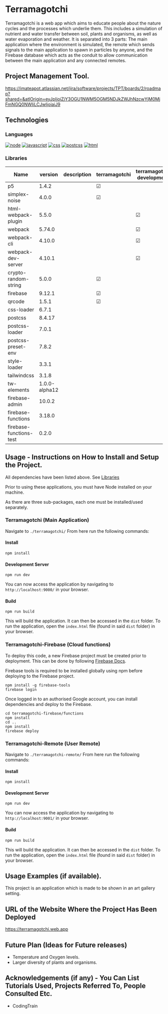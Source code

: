 # Terramagotchi
Terramagotchi is a web app which aims to educate people about the nature cycles and the processes which underlie them. 
This includes a simulation of nutrient and water transfer between soil, plants and organisms, as well as water evaporation and weather.
It is separated into 3 parts: The main application where the environment is simulated, the remote which sends signals to the main application to spawn in particles by anyone, and the Firebase database which acts as the conduit to allow communication between the main application and any connected remotes.

## Project Management Tool.

https://imateapot.atlassian.net/jira/software/projects/TPT/boards/2/roadmap?shared=&atlOrigin=eyJpIjoiZjY3OGU1NWM5OGM5NDJkZWJhNzcwYjM0MjFmNGQ0NWIiLCJwIjoiaiJ9

## Technologies

### Languages

[![node](https://img.shields.io/badge/Node.js-43853D?style=for-the-badge&logo=node.js&logoColor=white)](https://nodejs.org/) 
[![javascript](https://img.shields.io/badge/JavaScript-f7df1e?style=for-the-badge&logo=javascript&logoColor=black)](https://developer.mozilla.org/en/JavaScript) 
[![css](https://img.shields.io/badge/CSS-1572B6?style=for-the-badge&logo=css3&logoColor=white)](https://developer.mozilla.org/en/CSS) [![postcss](https://img.shields.io/badge/PostCSS-DD3A0A?style=for-the-badge&logo=postcss&logoColor=white)](https://postcss.org/)
[![html](https://img.shields.io/badge/HTML-e34c26?style=for-the-badge&logo=html5&logoColor=white)](https://developer.mozilla.org/en/HTML)

### Libraries

| Name                | version | description | terramagotchi | terramagotchi development | remote | remote development | firebase | firebase development |
|---------------------|---------|-------------|---------------|---------------------------|--------|--------------------|----------|----------------------|
| p5                  | 1.4.2   |             | &#x2611;      |                           |        |                    |          |                      |
| simplex-noise       | 4.0.0   |             | &#x2611;      |                           |        |                    |          |                      |
| html-webpack-plugin | 5.5.0   |             |               | &#x2611;                  |        | &#x2611;           |          |                      |
| webpack             | 5.74.0  |             |               | &#x2611;                  |        | &#x2611;           |          |                      |
| webpack-cli         | 4.10.0  |             |               | &#x2611;                  |        | &#x2611;           |          |                      |
| webpack-dev-server  | 4.10.1  |             |               | &#x2611;                  |        | &#x2611;           |          |                      |
| crypto-random-string| 5.0.0   |             | &#x2611;      |                           |        |                    |          |                      |
| firebase            | 9.12.1  |             | &#x2611;      |                           |&#x2611;|                    |&#x2611;  |                      |
| qrcode              | 1.5.1   |             | &#x2611;      |                           |        |                    |          |                      |
| css-loader          | 6.7.1   |             |               |                           |        | &#x2611;           |          |                      |
| postcss             | 8.4.17  |             |               |                           |        | &#x2611;           |          |                      |
| postcss-loader      | 7.0.1   |             |               |                           |        | &#x2611;           |          |                      |
| postcss-preset-env  | 7.8.2   |             |               |                           |        | &#x2611;           |          |                      |
| style-loader        | 3.3.1   |             |               |                           |        | &#x2611;           |          |                      |
| tailwindcss         | 3.1.8   |             |               |                           |        | &#x2611;           |          |                      |
| tw-elements         | 1.0.0-alpha12  |      |               |                           |&#x2611;|                    |          |                      |
| firebase-admin      | 10.0.2  |             |               |                           |        |                    |&#x2611;  |                      |
| firebase-functions  | 3.18.0  |             |               |                           |        |                    |&#x2611;  |                      |
| firebase-functions-test | 0.2.0  |          |               |                           |        |                    |          |&#x2611;              |


## Usage - Instructions on How to Install and Setup the Project.

All dependencies have been listed above. See [Libraries](###Libraries)

Prior to using these applications, you must have Node installed on your machine.

As there are three sub-packages, each one must be installed/used separately.

### Terramagotchi (Main Application)

Navigate to `./terramagotchi/` From here run the following commands:

#### Install

```
npm install
```

#### Development Server

```
npm run dev
```

You can now access the application by navigating to `http://localhost:9000/` in your browser.

#### Build

```
npm run build
```

This will build the application. It can then be accessed in the `dist` folder. To run the application, open the `index.html` file (found in said `dist` folder) in your browser.

### Terramagotchi-Firebase (Cloud functions)
To deploy this code, a new Firebase project must be created prior to deployment. This can be done by following [Firebase Docs](https://firebase.google.com/docs/web/setup).

Firebase tools is required to be installed globally using npm before deploying to the Firebase project.
```
npm install -g firebase-tools
firebase login
```
Once logged in to an authorised Google account, you can install dependencies and deploy to the Firebase.
```
cd terramagotchi-firebase/functions
npm install
cd ..
npm install
firebase deploy
```

### Terramagotchi-Remote (User Remote)

Navigate to `./terramagotchi-remote/` From here run the following commands:

#### Install

```
npm install
```

#### Development Server

```
npm run dev
```

You can now access the application by navigating to `http://localhost:9001/` in your browser.

#### Build

```
npm run build
```

This will build the application. It can then be accessed in the `dist` folder. To run the application, open the `index.html` file (found in said `dist` folder) in your browser.

## Usage Examples (if available).

This project is an application which is made to be shown in an art gallery setting.

## URL of the Website Where the Project Has Been Deployed

https://terramagotchi.web.app

## Future Plan (Ideas for Future releases)

- Temperature and Oxygen levels.
- Larger diversity of plants and organisms.

## Acknowledgements (if any) - You Can List Tutorials Used, Projects Referred To, People Consulted Etc.

- CodingTrain